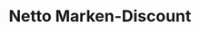 ---
title: "Netto Marken-Discount"
url: /wuppertal/netto-marken-discount-hofkamp/
shop: Supermarkt
---